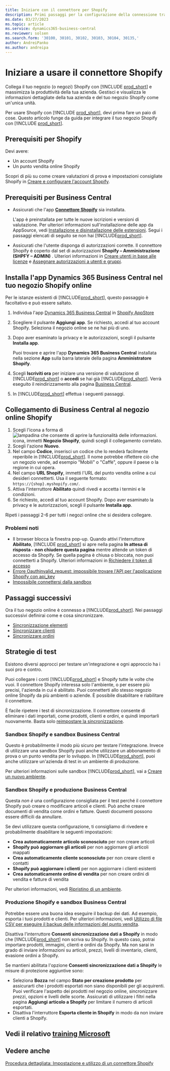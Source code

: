 ```yaml
---
title: Iniziare con il connettore per Shopify
description: Primi passaggi per la configurazione della connessione tra Business Central e Shopify
ms.date: 03/27/2023
ms.topic: article
ms.service: dynamics365-business-central
ms.reviewer: solsen
ms.search.form: '30100, 30101, 30102, 30103, 30104, 30135,'
author: AndreiPanko
ms.author: andreipa
---
```


# <a name="get-started-with-the-shopify-connector"></a>Iniziare a usare il connettore Shopify

Collega il tuo negozio (o negozi) Shopify con [!INCLUDE [prod_short](../includes/prod_short.md)] e massimizza la produttività della tua azienda. Gestisci e visualizza le informazioni dettagliate della tua azienda e del tuo negozio Shopify come un'unica unità.

Per usare Shopify con [!INCLUDE [prod_short](../includes/prod_short.md)], devi prima fare un paio di cose. Questo articolo funge da guida per integrare il tuo negozio Shopify con [!INCLUDE [prod_short](../includes/prod_short.md)].

## <a name="prerequisites-for-shopify"></a>Prerequisiti per Shopify

Devi avere:

- Un account Shopify
- Un punto vendita online Shopify

Scopri di più su come creare valutazioni di prova e impostazioni consigliate Shopify in [Creare e configurare l'account Shopify](shopify-account.md).

## <a name="prerequisites-for-business-central"></a>Prerequisiti per Business Central

- Assicurati che l'app **[Connettore Shopify](https://go.microsoft.com/fwlink/?linkid=2196238)** sia installata.

  L'app è preinstallata per tutte le nuove iscrizioni e versioni di valutazione. Per ulteriori informazioni sull'installazione delle app da AppSource, vedi [Installazione e disinstallazione delle estensioni](../ui-extensions-install-uninstall.md#install). Segui i passaggi elencati di seguito se non hai [!INCLUDE[prod_short](../includes/prod_short.md)].

- Assicurati che l'utente disponga di autorizzazioni corrette. Il connettore Shopify è coperto dal set di autorizzazioni **Shopify – Amministrazione (SHPFY – ADMIN)** . Ulteriori informazioni in [Creare utenti in base alle licenze](../ui-how-users-permissions.md) e [Assegnare autorizzazioni a utenti e gruppi](../ui-define-granular-permissions.md).

## <a name="install-the-dynamics-365-business-central-app-to-your-shopify-online-store"></a>Installa l'app Dynamics 365 Business Central nel tuo negozio Shopify online

Per le istanze esistenti di [!INCLUDE[prod_short](../includes/prod_short.md)], questo passaggio è facoltativo e può essere saltato.

1. Individua l'app [Dynamics 365 Business Central](https://apps.shopify.com/dynamics-365-business-central) in [Shopify AppStore](https://apps.shopify.com/)
2. Scegliere il pulsante **Aggiungi app**. Se richiesto, accedi al tuo account Shopify. Seleziona il negozio online se ne hai più di uno.
3. Dopo aver esaminato la privacy e le autorizzazioni, scegli il pulsante **Installa app**.

   Puoi trovare e aprire l'app **Dynamics 365 Business Central** installata nella sezione **App** sulla barra laterale della pagina **Amministratore Shopify**.
4. Scegli **Iscriviti ora** per iniziare una versione di valutazione di [!INCLUDE[prod_short](../includes/prod_short.md)] o **accedi** se hai già [!INCLUDE[prod_short](../includes/prod_short.md)]. Verrà eseguito il reindirizzamento alla pagina [Business Central](https://businesscentral.dynamics.com).
5. In [!INCLUDE[prod_short](../includes/prod_short.md)] effettua i seguenti passaggi.

## <a name="connect-business-central-to-the-shopify-online-store"></a>Collegamento di Business Central al negozio online Shopify

1. Scegli l'icona a forma di ![lampadina che consente di aprire la funzionalità delle informazioni.](../media/ui-search/search_small.png "Dimmi cosa vuoi fare") icona, immetti **Negozio Shopify**, quindi scegli il collegamento correlato.
2. Scegli l'azione **Nuovo**.  
3. Nel campo **Codice**, inserisci un codice che lo renderà facilmente reperibile in [!INCLUDE[prod_short](../includes/prod_short.md)]. Il nome potrebbe riflettere ciò che un negozio vende, ad esempio "Mobili" o "Caffè", oppure il paese o la regione in cui opera.
4. Nel campo **URL Shopify**, immetti l'URL del punto vendita online a cui desideri connetterti. Usa il seguente formato: `https://{shop}.myshopify.com/`.
5. Attiva l'interruttore **Abilitato** quindi rivedi e accetta i termini e le condizioni.
6. Se richiesto, accedi al tuo account Shopify. Dopo aver esaminato la privacy e le autorizzazioni, scegli il pulsante **Installa app**.

Ripeti i passaggi 2-6 per tutti i negozi online che si desidera collegare.

### <a name="known-issues"></a>Problemi noti

- Il browser blocca la finestra pop-up. Quando attivi l'interruttore **Abilitato**, [!INCLUDE [prod_short](../includes/prod_short.md)] si apre nella pagina **In attesa di risposta - non chiudere questa pagina** mentre attende un token di accesso da Shopify. Se quella pagina è chiusa o bloccata, non puoi connetterti a Shopify. Ulteriori informazioni in [Richiedere il token di accesso](troubleshoot.md#request-the-access-token)
- [Errore Oauthinvalid_request: impossibile trovare l'API per l'applicazione Shopify con api_key](troubleshoot.md#error-oauth-error-invalid_request-could-not-find-shopify-api-application-with-api_key)
- [Impossibile connettersi dalla sandbox](troubleshoot.md#verify-and-enable-permissions-to-make-http-requests-in-a-non-production-environment)

## <a name="next-steps"></a>Passaggi successivi

Ora il tuo negozio online è connesso a [!INCLUDE[prod_short](../includes/prod_short.md)]. Nei passaggi successivi definirai come e cosa sincronizzare.

- [Sincronizzazione elementi](synchronize-items.md)
- [Sincronizzare clienti](synchronize-customers.md)
- [Sincronizzare ordini](synchronize-orders.md)

## <a name="testing-strategies"></a>Strategie di test

Esistono diversi approcci per testare un'integrazione e ogni approccio ha i suoi pro e contro.

Puoi collegare i conti [!INCLUDE[prod_short](../includes/prod_short.md)] e Shopify tutte le volte che vuoi. Il connettore Shopify interessa solo l'ambiente, o per essere più precisi, l'azienda in cui è abilitato. Puoi connetterti allo stesso negozio online Shopify da più ambienti o aziende. È possibile disabilitare e riabilitare il connettore.

È facile ripetere i test di sincronizzazione. Il connettore consente di eliminare i dati importati, come prodotti, clienti e ordini, e quindi importarli nuovamente. Basta solo [reimpostare la sincronizzazione](troubleshoot.md#reset-sync).

### <a name="shopify-sandbox-and-business-central-sandbox"></a>Sandbox Shopify e sandbox Business Central

Questo è probabilmente il modo più sicuro per testare l'integrazione. Invece di utilizzare una sandbox Shopify puoi anche utilizzare un abbonamento di prova o un punto vendita per lo sviluppo. In [!INCLUDE[prod_short](../includes/prod_short.md)], puoi anche utilizzare un'azienda di test in un ambiente di produzione.

Per ulteriori informazioni sulle sandbox [!INCLUDE[prod_short](../includes/prod_short.md)], vai a [Creare un nuovo ambiente](/dynamics365/business-central/dev-itpro/administration/tenant-admin-center-environments#create-a-new-environment).

### <a name="shopify-sandbox-and-business-central-production"></a>Sandbox Shopify e produzione Business Central

Questa *non è* una configurazione consigliata per il test perché il connettore Shopify può creare o modificare articoli e clienti. Può anche creare documenti di vendita come ordini e fatture. Questi documenti possono essere difficili da annullare.
 
Se devi utilizzare questa configurazione, ti consigliamo di rivedere e probabilmente disabilitare le seguenti impostazioni:

* **Crea automaticamente articolo sconosciuto** per non creare articoli
* **Shopify può aggiornare gli articoli** per non aggiornare gli articoli mappati
* **Crea automaticamente cliente sconosciuto** per non creare clienti e contatti
* **Shopify può aggiornare i clienti** per non aggiornare i clienti esistenti
* **Crea automaticamente ordine di vendita** per non creare ordini di vendita e fatture di vendita

Per ulteriori informazioni, vedi [Ripristino di un ambiente](/dynamics365/business-central/dev-itpro/administration/tenant-admin-center-backup-restore).

### <a name="shopify-production-and-business-central-sandbox"></a>Produzione Shopify e sandbox Business Central

Potrebbe essere una buona idea eseguire il backup dei dati. Ad esempio, esporta i tuoi prodotti e clienti. Per ulteriori informazioni, vedi [Utilizzo di file CSV per eseguire il backup delle informazioni del punto vendita](https://help.shopify.com/en/manual/shopify-admin/duplicate-store#using-csv-files-to-back-up-store-information).

Disattiva l'interruttore **Consenti sincronizzazione dati a Shopify** in modo che [!INCLUDE[prod_short](../includes/prod_short.md)] non scriva su Shopify. In questo caso, potrai importare prodotti, immagini, clienti e ordini da Shopify. Ma non sarai in grado di inviare informazioni su articoli, prezzi, livelli di inventario, clienti, evasione ordini a Shopify.

Se mantieni abilitata l'opzione **Consenti sincronizzazione dati a Shopify** le misure di protezione aggiuntive sono:

*   Seleziona **Bozza** nel campo **Stato per creazione prodotto** per assicurarti che i prodotti esportati non siano disponibili per gli acquirenti. Puoi verificare l'aspetto dei prodotti nel negozio online, sincronizzare prezzi, opzioni e livelli delle scorte. Assicurati di utilizzare i filtri nella pagina **Aggiungi articolo a Shopify** per limitare il numero di articoli esportati.
* Disattiva l'interruttore **Esporta cliente in Shopify** in modo da non inviare clienti a Shopify.

## <a name="see-related-microsoft-training"></a>Vedi il relativo [training Microsoft](/training/paths/use-shopify-connector-dynamics-365-business-central/)

## <a name="see-also"></a>Vedere anche

[Procedura dettagliata: Impostazione e utilizzo di un connettore Shopify](walkthrough-setting-up-and-using-shopify.md)  

